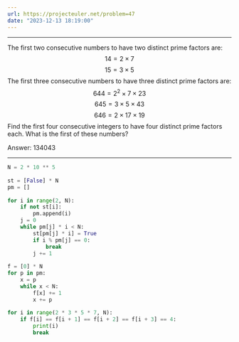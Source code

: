 ```yaml
---
url: https://projecteuler.net/problem=47
date: "2023-12-13 18:19:00"
---
```

---
The first two consecutive numbers to have two distinct prime factors are:
$$14 = 2 \times 7$$
$$15 = 3 \times 5$$
The first three consecutive numbers to have three distinct prime factors are:
$$644 = 2^2 \times 7 \times 23$$
$$645 = 3 \times 5 \times 43$$
$$646 = 2 \times 17 \times 19$$
Find the first four consecutive integers to have four distinct prime factors each. What is the first of these numbers?

Answer: 134043

---
```python
N = 2 * 10 ** 5  
  
st = [False] * N  
pm = []  
  
for i in range(2, N):  
    if not st[i]:  
        pm.append(i)  
    j = 0  
    while pm[j] * i < N:  
        st[pm[j] * i] = True  
        if i % pm[j] == 0:  
            break  
        j += 1  
  
f = [0] * N  
for p in pm:  
    x = p  
    while x < N:  
        f[x] += 1  
        x += p  
  
for i in range(2 * 3 * 5 * 7, N):  
    if f[i] == f[i + 1] == f[i + 2] == f[i + 3] == 4:  
        print(i)  
        break
```
